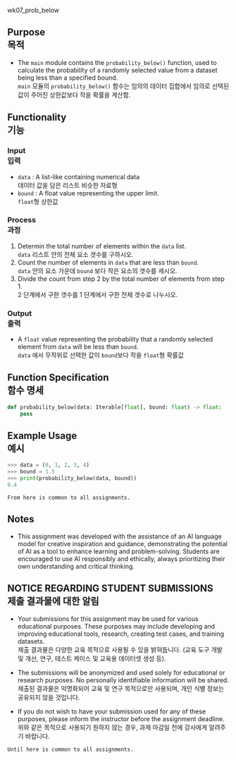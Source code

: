 
wk07_prob_below

## Purpose<br>목적
* The `main` module contains the `probability_below()` function, used to calculate the probability of a randomly selected value from a dataset being less than a specified bound.<br>`main` 모듈의 `probability_below()` 함수는 임의의 데이터 집합에서 임의로 선택된 값이 주어진 상한값보다 작을 확률을 계산함.

## Functionality<br>기능
### Input<br>입력
* `data` : A list-like containing numerical data<br>데이터 값을 담은 리스트 비슷한 자료형
* `bound` : A float value representing the upper limit.<br>`float`형 상한값

### Process<br>과정
1. Determin the total number of elements within the `data` list.<br>`data` 리스트 안의 전체 요소 갯수를 구하시오.
1. Count the number of elements in `data` that are less than `bound`.<br>`data` 안의 요소 가운데 `bound` 보다 작은 요소의 갯수를 세시오.
1. Divide the count from step 2 by the total number of elements from step 1.<br>2 단계에서 구한 갯수를 1 단계에서 구한 전체 갯수로 나누시오.

### Output<br>출력
* A `float` value representing the probability that a randomly selected element from `data` will be less than `bound`.<br>`data` 에서 무작위로 선택한 값이 `bound`보다 작을 `float`형 확률값

## Function Specification<br>함수 명세
``` python
def probability_below(data: Iterable[float], bound: float) -> float:
    pass
```

## Example Usage<br>예시
``` python
>>> data = (0, 1, 2, 3, 4)
>>> bound = 1.5
>>> print(probability_below(data, bound))
0.4
```

``From here is common to all assignments.``

## Notes

* This assignment was developed with the assistance of an AI language model for creative inspiration and guidance, demonstrating the potential of AI as a tool to enhance learning and problem-solving.  Students are encouraged to use AI responsibly and ethically, always prioritizing their own understanding and critical thinking.

## NOTICE REGARDING STUDENT SUBMISSIONS<br>제출 결과물에 대한 알림

* Your submissions for this assignment may be used for various educational purposes. These purposes may include developing and improving educational tools, research, creating test cases, and training datasets.<br>제출 결과물은 다양한 교육 목적으로 사용될 수 있을 밝혀둡니다. (교육 도구 개발 및 개선, 연구, 테스트 케이스 및 교육용 데이터셋 생성 등).

* The submissions will be anonymized and used solely for educational or research purposes. No personally identifiable information will be shared.<br>제출된 결과물은 익명화되어 교육 및 연구 목적으로만 사용되며, 개인 식별 정보는 공유되지 않을 것입니다.

* If you do not wish to have your submission used for any of these purposes, please inform the instructor before the assignment deadline.<br>위와 같은 목적으로 사용되기 원하지 않는 경우, 과제 마감일 전에 강사에게 알려주기 바랍니다.

``Until here is common to all assignments.``
